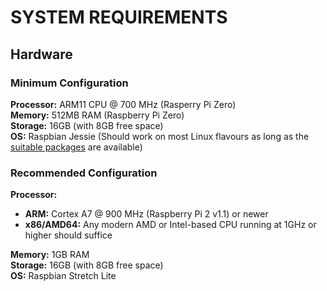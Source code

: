 # SYSTEM REQUIREMENTS

## Hardware

### Minimum Configuration

**Processor:** ARM11 CPU @ 700 MHz (Rasperry Pi Zero)  
**Memory:** 512MB RAM (Raspberry Pi Zero)  
**Storage:** 16GB (with 8GB free space)  
**OS:** Raspbian Jessie (Should work on most Linux flavours as long as the [suitable packages](dependencies.md) are available)

### Recommended Configuration

**Processor:**  

* **ARM:** Cortex A7 @ 900 MHz (Raspberry Pi 2 v1.1) or newer  
* **x86/AMD64:** Any modern AMD or Intel-based CPU running at 1GHz or higher should suffice  

**Memory:** 1GB RAM  
**Storage:** 16GB (with 8GB free space)  
**OS:** Raspbian Stretch Lite 